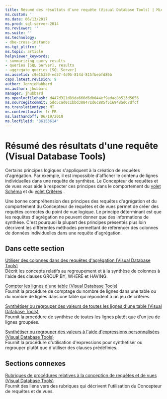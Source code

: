 ```yaml
---
title: Résumé des résultats d’une requête (Visual Database Tools) | Microsoft Docs
ms.custom: ''
ms.date: 06/13/2017
ms.prod: sql-server-2014
ms.reviewer: ''
ms.suite: ''
ms.technology:
- dbe-cross-instance
ms.tgt_pltfrm: ''
ms.topic: article
helpviewer_keywords:
- summarizing query results
- queries [SQL Server], results
- aggregate queries [SQL Server]
ms.assetid: c9e15350-ed57-4d95-814d-815fbebfd86b
caps.latest.revision: 9
author: JennieHubbard
ms.author: jhubbard
manager: jhubbard
ms.openlocfilehash: d447d321d89da666d6db044ef9adac8b523d5656
ms.sourcegitcommit: 5dd5cad0c1bbd308471d6c885f516948ad67dfcf
ms.translationtype: MT
ms.contentlocale: fr-FR
ms.lasthandoff: 06/19/2018
ms.locfileid: "36153614"
---
```

# <a name="summarize-query-results-visual-database-tools"></a>Résumé des résultats d'une requête (Visual Database Tools)
  Certains principes logiques s'appliquent à la création de requêtes d'agrégation. Par exemple, il est impossible d'afficher le contenu de lignes individuelles dans une requête de synthèse. Le Concepteur de requêtes et de vues vous aide à respecter ces principes dans le comportement du [volet Schéma](visual-database-tools.md) et du [volet Critères](criteria-pane-visual-database-tools.md) .  
  
 Une bonne compréhension des principes des requêtes d'agrégation et du comportement du Concepteur de requêtes et de vues permet de créer des requêtes correctes du point de vue logique. Le principe déterminant est que les requêtes d'agrégation ne peuvent donner que des informations de synthèse. C'est pourquoi la plupart des principes présentés plus loin décrivent les différentes méthodes permettant de référencer des colonnes de données individuelles dans une requête d'agrégation.  
  
## <a name="in-this-section"></a>Dans cette section  
 [Utiliser des colonnes dans des requêtes d'agrégation &#40;Visual Database Tools&#41;](work-with-columns-in-aggregate-queries-visual-database-tools.md)  
 Décrit les concepts relatifs au regroupement et à la synthèse de colonnes à l'aide des clauses GROUP BY, WHERE et HAVING.  
  
 [Compter les lignes d'une table &#40;Visual Database Tools&#41;](count-rows-in-a-table-visual-database-tools.md)  
 Fournit la procédure de comptage du nombre de lignes dans une table ou du nombre de lignes dans une table qui répondent à un jeu de critères.  
  
 [Synthétiser ou regrouper des valeurs de toutes les lignes d'une table &#40;Visual Database Tools&#41;](summarize-or-aggregate-values-for-all-rows-in-a-table-visual-database-tools.md)  
 Fournit la procédure de synthèse de toutes les lignes plutôt que d'un jeu de lignes groupées.  
  
 [Synthétiser ou regrouper des valeurs à l'aide d'expressions personnalisées &#40;Visual Database Tools&#41;](summarize-or-aggregate-values-using-custom-expressions-visual-database-tools.md)  
 Fournit la procédure d'utilisation d'expressions pour synthétiser ou regrouper plutôt que d'utiliser des clauses prédéfinies.  
  
## <a name="related-sections"></a>Sections connexes  
 [Rubriques de procédures relatives à la conception de requêtes et de vues &#40;Visual Database Tools&#41;](design-queries-and-views-how-to-topics-visual-database-tools.md)  
 Fournit des liens vers des rubriques qui décrivent l'utilisation du Concepteur de requêtes et de vues.  
  
  